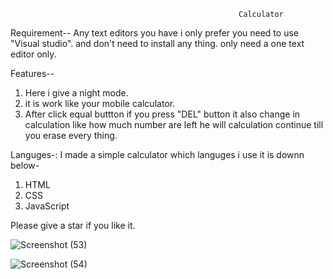                                                        Calculator
Requirement--
Any text editors you have i only prefer you need to use "Visual studio".
and don't need to install any thing. only need a one text editor only.


Features-- 
1. Here i give a night mode.
2. it is work like your mobile calculator.
3. After click equal buttton if you press "DEL" button it also change in calculation like how much number are left he will calculation continue till you erase every thing.


Languges-:
 I made a simple calculator which languges i use it is downn below-
 1. HTML
 2. CSS
 3. JavaScript
 
 Please give a star if you like it.

![Screenshot (53)](https://user-images.githubusercontent.com/57999194/127366291-dfa2959c-a978-4e12-bf5e-247331bf75c6.png)


![Screenshot (54)](https://user-images.githubusercontent.com/57999194/127366298-030b8a2e-a6ea-445e-b655-7e95461d4876.png)
